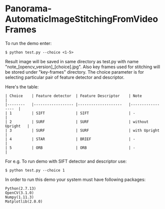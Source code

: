 # Panorama-AutomaticImageStitchingFromVideoFrames
To run the demo  enter:
    
    $ python test.py --choice <1-5>

Result image will be saved in same directory as test.py with name "note_[opencv_version]_[choice].jpg". Also key frames used for stitching will be stored under "key-frames" directory. 
The choice parameter is for selecting particular pair of feature detector and descriptor.

Here's the table:

    | Choice 	| Feature detector 	| Feature Descriptor 	| Note            	|
    |--------	|------------------	|--------------------	|-----------------	|
    | 1      	| SIFT             	| SIFT               	| -               	|
    | 2      	| SURF             	| SURF               	| without Upright 	|
    | 3      	| SURF             	| SURF               	| with Upright    	|
    | 4      	| STAR             	| BRIEF              	| -               	|
    | 5      	| ORB              	| ORB                	| -               	|
 	
For e.g.
To run demo with SIFT detector and descriptor use:
 
    $ python test.py --choice 1
 
In order to run this demo your system must have following packages:
    
    Python(2.7.13)
    OpenCV(3.1.0)
    Numpy(1.11.3)
    Matplotlib(2.0.0)
 
 
